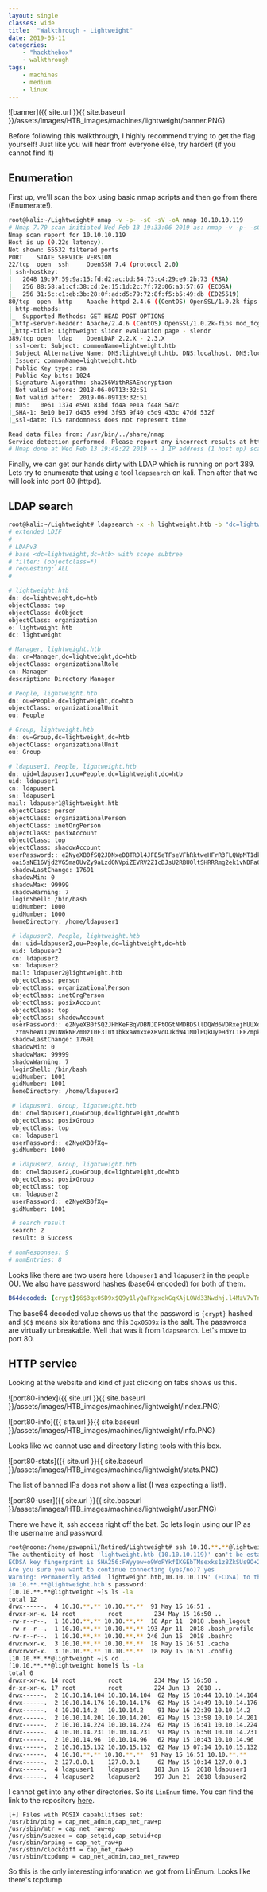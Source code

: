 ```yaml
---
layout: single
classes: wide
title:  "Walkthrough - Lightweight"
date: 2019-05-11
categories:
    - "hackthebox"
    - walkthrough
tags:
    - machines
    - medium
    - linux
---
```



![banner]({{ site.url }}{{ site.baseurl }}/assets/images/HTB_images/machines/lightweight/banner.PNG)

Before following this walkthrough, I highly recommend trying to get the flag yourself! Just like you will hear from everyone else, try harder! (if you cannot find it)

## Enumeration

First up, we'll scan the box using basic nmap scripts and then go from there (Enumerate!).

```bash
root@kali:~/Lightweight# nmap -v -p- -sC -sV -oA nmap 10.10.10.119
# Nmap 7.70 scan initiated Wed Feb 13 19:33:06 2019 as: nmap -v -p- -sC -sV -oA nmap 10.10.10.119
Nmap scan report for 10.10.10.119
Host is up (0.22s latency).
Not shown: 65532 filtered ports
PORT    STATE SERVICE VERSION
22/tcp  open  ssh     OpenSSH 7.4 (protocol 2.0)
| ssh-hostkey:
|   2048 19:97:59:9a:15:fd:d2:ac:bd:84:73:c4:29:e9:2b:73 (RSA)
|   256 88:58:a1:cf:38:cd:2e:15:1d:2c:7f:72:06:a3:57:67 (ECDSA)
|_  256 31:6c:c1:eb:3b:28:0f:ad:d5:79:72:8f:f5:b5:49:db (ED25519)
80/tcp  open  http    Apache httpd 2.4.6 ((CentOS) OpenSSL/1.0.2k-fips mod_fcgid/2.3.9 PHP/5.4.16)
| http-methods:
|_  Supported Methods: GET HEAD POST OPTIONS
|_http-server-header: Apache/2.4.6 (CentOS) OpenSSL/1.0.2k-fips mod_fcgid/2.3.9 PHP/5.4.16
|_http-title: Lightweight slider evaluation page - slendr
389/tcp open  ldap    OpenLDAP 2.2.X - 2.3.X
| ssl-cert: Subject: commonName=lightweight.htb
| Subject Alternative Name: DNS:lightweight.htb, DNS:localhost, DNS:localhost.localdomain
| Issuer: commonName=lightweight.htb
| Public Key type: rsa
| Public Key bits: 1024
| Signature Algorithm: sha256WithRSAEncryption
| Not valid before: 2018-06-09T13:32:51
| Not valid after:  2019-06-09T13:32:51
| MD5:   0e61 1374 e591 83bd fd4a ee1a f448 547c
|_SHA-1: 8e10 be17 d435 e99d 3f93 9f40 c5d9 433c 47dd 532f
|_ssl-date: TLS randomness does not represent time

Read data files from: /usr/bin/../share/nmap
Service detection performed. Please report any incorrect results at https://nmap.org/submit/ .
# Nmap done at Wed Feb 13 19:49:22 2019 -- 1 IP address (1 host up) scanned in 975.52 seconds
```

Finally, we can get our hands dirty with LDAP which is running on port 389. Lets try to enumerate that using a tool `ldapsearch` on kali. Then after that we will look into port 80 (httpd).

## LDAP search

```bash
root@kali:~/Lightweight# ldapsearch -x -h lightweight.htb -b "dc=lightweight,dc=htb"
# extended LDIF
#
# LDAPv3
# base <dc=lightweight,dc=htb> with scope subtree
# filter: (objectclass=*)
# requesting: ALL
#

# lightweight.htb
dn: dc=lightweight,dc=htb
objectClass: top
objectClass: dcObject
objectClass: organization
o: lightweight htb
dc: lightweight

# Manager, lightweight.htb
dn: cn=Manager,dc=lightweight,dc=htb
objectClass: organizationalRole
cn: Manager
description: Directory Manager

# People, lightweight.htb
dn: ou=People,dc=lightweight,dc=htb
objectClass: organizationalUnit
ou: People

# Group, lightweight.htb
dn: ou=Group,dc=lightweight,dc=htb
objectClass: organizationalUnit
ou: Group

# ldapuser1, People, lightweight.htb
dn: uid=ldapuser1,ou=People,dc=lightweight,dc=htb
uid: ldapuser1
cn: ldapuser1
sn: ldapuser1
mail: ldapuser1@lightweight.htb
objectClass: person
objectClass: organizationalPerson
objectClass: inetOrgPerson
objectClass: posixAccount
objectClass: top
objectClass: shadowAccount
userPassword:: e2NyeXB0fSQ2JDNxeDBTRDl4JFE5eTFseVFhRktweHFrR3FLQWpMT1dkMzNOd2R
 oai5sNE16Vjd2VG5ma0UvZy9aLzdONVpiZEVRV2Z1cDJsU2RBU0ltSHRRRmg2ek1vNDFaQS4vNDQv
 shadowLastChange: 17691
 shadowMin: 0
 shadowMax: 99999
 shadowWarning: 7
 loginShell: /bin/bash
 uidNumber: 1000
 gidNumber: 1000
 homeDirectory: /home/ldapuser1

 # ldapuser2, People, lightweight.htb
 dn: uid=ldapuser2,ou=People,dc=lightweight,dc=htb
 uid: ldapuser2
 cn: ldapuser2
 sn: ldapuser2
 mail: ldapuser2@lightweight.htb
 objectClass: person
 objectClass: organizationalPerson
 objectClass: inetOrgPerson
 objectClass: posixAccount
 objectClass: top
 objectClass: shadowAccount
 userPassword:: e2NyeXB0fSQ2JHhKeFBqVDBNJDFtOGtNMDBDSllDQWd6VDRxejhUUXd5R0ZRdms
  zYm9heW11QW1NWkNPZm0zT0E3T0t1bkxaWmxxeXRVcDJkdW41MDlPQkUyeHdYL1FFZmpkUlF6Z24x
 shadowLastChange: 17691
 shadowMin: 0
 shadowMax: 99999
 shadowWarning: 7
 loginShell: /bin/bash
 uidNumber: 1001
 gidNumber: 1001
 homeDirectory: /home/ldapuser2

 # ldapuser1, Group, lightweight.htb
 dn: cn=ldapuser1,ou=Group,dc=lightweight,dc=htb
 objectClass: posixGroup
 objectClass: top
 cn: ldapuser1
 userPassword:: e2NyeXB0fXg=
 gidNumber: 1000

 # ldapuser2, Group, lightweight.htb
 dn: cn=ldapuser2,ou=Group,dc=lightweight,dc=htb
 objectClass: posixGroup
 objectClass: top
 cn: ldapuser2
 userPassword:: e2NyeXB0fXg=
 gidNumber: 1001

 # search result
 search: 2
 result: 0 Success

# numResponses: 9
# numEntries: 8
```

Looks like there are two users here `ldapuser1` and `ldapuser2` in the `people` OU. We also have password hashes (base64 encoded) for both of them.

```yaml
B64decoded: {crypt}$6$3qx0SD9x$Q9y1lyQaFKpxqkGqKAjLOWd33Nwdhj.l4MzV7vTnfkE/g/Z/7N5ZbdEQWfup2lSdASImHtQFh6zMo41ZA./44/
```

The base64 decoded value shows us that the password is `{crypt}` hashed and `$6$` means six iterations and this `3qx0SD9x` is the salt. The passwords are virtually unbreakable. Well that was it from `ldapsearch`. Let's move to port 80.

## HTTP service

Looking at the website and kind of just clicking on tabs shows us this.

![port80-index]({{ site.url }}{{ site.baseurl }}/assets/images/HTB_images/machines/lightweight/index.PNG)

![port80-info]({{ site.url }}{{ site.baseurl }}/assets/images/HTB_images/machines/lightweight/info.PNG)

Looks like we cannot use and directory listing tools with this box.

![port80-stats]({{ site.url }}{{ site.baseurl }}/assets/images/HTB_images/machines/lightweight/stats.PNG)

The list of banned IPs does not show a list (I was expecting a list!).

![port80-user]({{ site.url }}{{ site.baseurl }}/assets/images/HTB_images/machines/lightweight/user.PNG)

There we have it, ssh access right off the bat. So lets login using our IP as the username and password.

```bash
root@noone:/home/pswapnil/Retired/Lightweight# ssh 10.10.**.**@lightweight.htb
The authenticity of host 'lightweight.htb (10.10.10.119)' can't be established.
ECDSA key fingerprint is SHA256:FWyyew+o9WoPYkfIKGEbTMsexks1z8ZkSUs9O+2AMSU.
Are you sure you want to continue connecting (yes/no)? yes
Warning: Permanently added 'lightweight.htb,10.10.10.119' (ECDSA) to the list of known hosts.
10.10.**.**@lightweight.htb's password:
[10.10.**.**@lightweight ~]$ ls -la
total 12
drwx------.  4 10.10.**.** 10.10.**.**  91 May 15 16:51 .
drwxr-xr-x. 14 root         root         234 May 15 16:50 ..
-rw-r--r--.  1 10.10.**.** 10.10.**.**  18 Apr 11  2018 .bash_logout
-rw-r--r--.  1 10.10.**.** 10.10.**.** 193 Apr 11  2018 .bash_profile
-rw-r--r--.  1 10.10.**.** 10.10.**.** 246 Jun 15  2018 .bashrc
drwxrwxr-x.  3 10.10.**.** 10.10.**.**  18 May 15 16:51 .cache
drwxrwxr-x.  3 10.10.**.** 10.10.**.**  18 May 15 16:51 .config
[10.10.**.**@lightweight ~]$ cd ..
[10.10.**.**@lightweight home]$ ls -la
total 0
drwxr-xr-x. 14 root         root         234 May 15 16:50 .
dr-xr-xr-x. 17 root         root         224 Jun 13  2018 ..
drwx------.  2 10.10.14.104 10.10.14.104  62 May 15 10:44 10.10.14.104
drwx------.  2 10.10.14.176 10.10.14.176  62 May 15 14:49 10.10.14.176
drwx------.  4 10.10.14.2   10.10.14.2    91 Nov 16 22:39 10.10.14.2
drwx------.  2 10.10.14.201 10.10.14.201  62 May 15 13:58 10.10.14.201
drwx------.  2 10.10.14.224 10.10.14.224  62 May 15 16:41 10.10.14.224
drwx------.  4 10.10.14.231 10.10.14.231  91 May 15 16:50 10.10.14.231
drwx------.  2 10.10.14.96  10.10.14.96   62 May 15 10:43 10.10.14.96
drwx------.  2 10.10.15.132 10.10.15.132  62 May 15 07:14 10.10.15.132
drwx------.  4 10.10.**.** 10.10.**.**  91 May 15 16:51 10.10.**.**
drwx------.  2 127.0.0.1    127.0.0.1     62 May 15 10:14 127.0.0.1
drwx------.  4 ldapuser1    ldapuser1    181 Jun 15  2018 ldapuser1
drwx------.  4 ldapuser2    ldapuser2    197 Jun 21  2018 ldapuser2
```

I cannot get into any other directories. So its `LinEnum` time. You can find the link to the repository [here](https://github.com/rebootuser/LinEnum).

```
[+] Files with POSIX capabilities set:
/usr/bin/ping = cap_net_admin,cap_net_raw+p
/usr/sbin/mtr = cap_net_raw+ep
/usr/sbin/suexec = cap_setgid,cap_setuid+ep
/usr/sbin/arping = cap_net_raw+p
/usr/sbin/clockdiff = cap_net_raw+p
/usr/sbin/tcpdump = cap_net_admin,cap_net_raw+ep
```

So this is the only interesting information we got from LinEnum. Looks like there's tcpdump 
